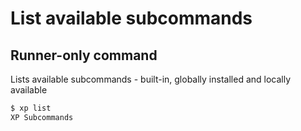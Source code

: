 # List available subcommands

## Runner-only command
Lists available subcommands - built-in, globally installed and locally available

```sh
$ xp list
XP Subcommands
```
